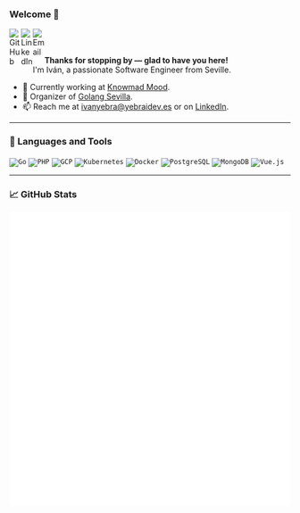 ### Welcome 👋

<a href="https://github.com/yebrai">
  <img align="left" alt="GitHub" width="21px" src="https://raw.githubusercontent.com/danielcranney/readme-generator/main/public/icons/socials/github.svg" />
</a>
<a href="https://www.linkedin.com/in/ivangarciayebra">
  <img align="left" alt="LinkedIn" width="21px" src="https://cdn.jsdelivr.net/gh/devicons/devicon/icons/linkedin/linkedin-original.svg" />
</a>
<a href="mailto:ivanyebra@yebraidev.es">
  <img align="left" alt="Email" width="21px" src="https://cdn.jsdelivr.net/gh/devicons/devicon/icons/google/google-original.svg" />
</a>

<br />
<br />

**Thanks for stopping by — glad to have you here!**  
I'm Iván, a passionate Software Engineer from Seville.

- 🔭 Currently working at [Knowmad Mood](https://www.knowmadmood.com).
- 👥 Organizer of [Golang Sevilla](https://github.com/Golang-Sevilla).
- 📫 Reach me at [ivanyebra@yebraidev.es](mailto:ivanyebra@yebraidev.es) or on [LinkedIn](https://www.linkedin.com/in/ivangarciayebra).

---

### 🧠 Languages and Tools

<code><img height="24" src="https://go.dev/blog/go-brand/Go-Logo/PNG/Go-Logo_Blue.png" alt="Go" /></code>
<code><img height="24" src="https://cdn.jsdelivr.net/gh/devicons/devicon/icons/php/php-original.svg" alt="PHP" /></code>
<code><img height="24" src="https://cdn.jsdelivr.net/gh/devicons/devicon/icons/googlecloud/googlecloud-original.svg" alt="GCP" /></code>
<code><img height="24" src="https://cdn.jsdelivr.net/gh/devicons/devicon/icons/kubernetes/kubernetes-plain.svg" alt="Kubernetes" /></code>
<code><img height="24" src="https://cdn.jsdelivr.net/gh/devicons/devicon/icons/docker/docker-original.svg" alt="Docker" /></code>
<code><img height="24" src="https://cdn.jsdelivr.net/gh/devicons/devicon/icons/postgresql/postgresql-original.svg" alt="PostgreSQL" /></code>
<code><img height="24" src="https://cdn.jsdelivr.net/gh/devicons/devicon/icons/mongodb/mongodb-original.svg" alt="MongoDB" /></code>
<code><img height="24" src="https://cdn.jsdelivr.net/gh/devicons/devicon/icons/vuejs/vuejs-original.svg" alt="Vue.js" /></code>

---

### 📈 GitHub Stats

![Metrics](/github-metrics.svg)
